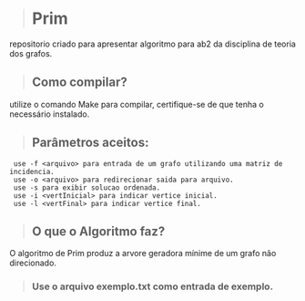 > # Prim
  repositorio criado para apresentar algoritmo para ab2 da disciplina de teoria dos grafos.
> ## Como compilar?
  utilize o comando Make para compilar, certifique-se de que tenha o necessário instalado.
> ## Parâmetros aceitos:
     use -f <arquivo> para entrada de um grafo utilizando uma matriz de incidencia.
     use -o <arquivo> para redirecionar saida para arquivo.
     use -s para exibir solucao ordenada.
     use -i <vertInicial> para indicar vertice inicial.
     use -l <vertFinal> para indicar vertice final.
> ## O que o Algoritmo faz?
  O algoritmo de Prim produz a arvore geradora mínime de um grafo não direcionado.
> ### Use o arquivo exemplo.txt como entrada de exemplo.
